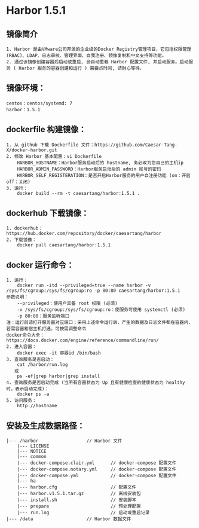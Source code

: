 # Harbor 1.5.1


## 镜像简介
    1. Harbor 是由VMware公司开源的企业级的Docker Registry管理项目，它包括权限管理(RBAC)、LDAP、日志审核、管理界面、自我注册、镜像复制和中文支持等功能。
    2. 通过该镜像创建容器后启动或重启, 会自动重载 Harbor 配置文件, 并启动服务。启动服务 ( Harbor 服务的容器创建和运行 ) 需要点时间, 请耐心等待。


## 镜像环境：
	centos：centos/systemd: 7
	harbor：1.5.1


## dockerfile 构建镜像：
	1. 从 github 下载 Dockerfile 文件：https://github.com/Caesar-Tang-X/docker-harbor.git
    2. 修改 Harbor 基本配置：vi Dockerfile
        HARBOR_HOSTNAME：Harbor服务启动后的 hostname, 务必改为您自己的主机ip
        HARBOR_ADMIN_PASSWORD：Harbor服务启动后的 admin 账号的密码
        HARBOR_SELF_REGISTERATION：是否开启Harbor服务的用户自注册功能 (on：开启 off：关闭)
	3. 运行：
        docker build --rm -t caesartang/harbor:1.5.1 .


## dockerhub 下载镜像：
	1. dockerhub：https://hub.docker.com/repository/docker/caesartang/harbor
	2. 下载镜像：
        docker pull caesartang/harbor:1.5.1



## docker 运行命令：
	1. 运行：
		docker run -itd --privileged=true --name harbor -v /sys/fs/cgroup:/sys/fs/cgroup:ro -p 80:80 caesartang/harbor:1.5.1
	参数说明：
		--privileged：使用户具备 root 权限 (必须)
		-v /sys/fs/cgroup:/sys/fs/cgroup:ro：使服务可使用 systemctl (必须)
		-p 80:80：服务监听端口
	注：运行前请打开服务器对应端口；采用上述命令运行后，产生的数据及日志文件都在容器内，若需容器和宿主机打通，可按需调整命令
	docker命令大全：https://docs.docker.com/engine/reference/commandline/run/
	2. 进入容器：
		docker exec -it 容器id /bin/bash
    3. 查询服务是否启动：
	    cat /harbor/run.log 
       或
        ps -ef|grep harbor|grep install
    4. 查询服务是否启动完成 (当所有容器状态为 Up 且有健康检查的健康状态为 healthy 时，表示启动完成)：
        docker ps -a
    5. 访问服务：
        http://hostname
 


##  安装及生成数据路径：
	|--- /harbor             	  // Harbor 文件
		|--- LICENSE             
        |--- NOTICE                        
        |--- common                        
        |--- docker-compose.clair.yml      // docker-compose 配置文件
        |--- docker-compose.notary.yml     // docker-compose 配置文件
        |--- docker-compose.yml            // docker-compose 配置文件
        |--- ha                            
        |--- harbor.cfg                    // 配置文件
        |--- harbor.v1.5.1.tar.gz          // 离线安装包 
		|--- install.sh                    // 安装脚本
        |--- prepare                       // 预处理配置
        |--- run.log                       // 启动或重启记录
	|--- /data             	      // Harbor 数据文件


